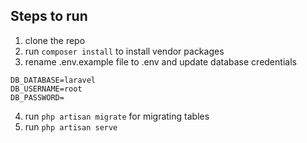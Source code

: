 ## Steps to run

1. clone the repo
2. run `composer install` to install vendor packages
3. rename .env.example file to .env and update database credentials
```
DB_DATABASE=laravel
DB_USERNAME=root
DB_PASSWORD=
```
4. run `php artisan migrate` for migrating tables
5. run `php artisan serve`